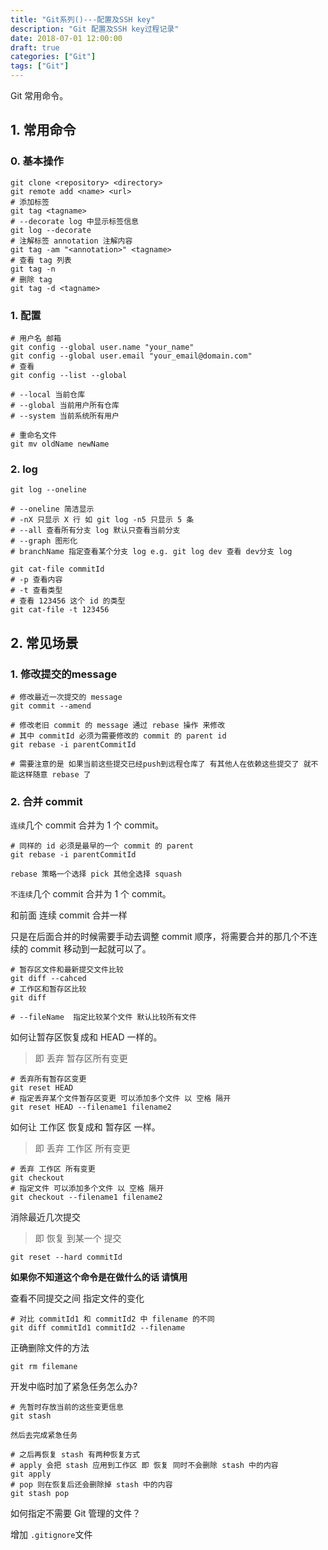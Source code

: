 ```yaml
---
title: "Git系列()---配置及SSH key"
description: "Git 配置及SSH key过程记录"
date: 2018-07-01 12:00:00
draft: true
categories: ["Git"]
tags: ["Git"]
---
```


Git 常用命令。

<!--more-->

## 1. 常用命令



### 0. 基本操作

```shell
git clone <repository> <directory>
git remote add <name> <url>
# 添加标签
git tag <tagname>
# --decorate log 中显示标签信息
git log --decorate
# 注解标签 annotation 注解内容
git tag -am "<annotation>" <tagname>
# 查看 tag 列表
git tag -n
# 删除 tag
git tag -d <tagname>
```





### 1. 配置

```shell
# 用户名 邮箱
git config --global user.name "your_name" 
git config --global user.email "your_email@domain.com"
# 查看
git config --list --global

# --local 当前仓库
# --global 当前用户所有仓库
# --system 当前系统所有用户
```



```shell
# 重命名文件
git mv oldName newName
```



### 2. log

```shell
git log --oneline

# --oneline 简洁显示
# -nX 只显示 X 行 如 git log -n5 只显示 5 条
# --all 查看所有分支 log 默认只查看当前分支
# --graph 图形化
# branchName 指定查看某个分支 log e.g. git log dev 查看 dev分支 log
```



```shell
git cat-file commitId
# -p 查看内容
# -t 查看类型
# 查看 123456 这个 id 的类型
git cat-file -t 123456 
```



## 2. 常见场景

### 1. 修改提交的message

```shell
# 修改最近一次提交的 message
git commit --amend

# 修改老旧 commit 的 message 通过 rebase 操作 来修改
# 其中 commitId 必须为需要修改的 commit 的 parent id
git rebase -i parentCommitId

# 需要注意的是 如果当前这些提交已经push到远程仓库了 有其他人在依赖这些提交了 就不能这样随意 rebase 了
```

### 2. 合并 commit



`连续`几个 commit 合并为 1 个 commit。

```shell
# 同样的 id 必须是最早的一个 commit 的 parent
git rebase -i parentCommitId

rebase 策略一个选择 pick 其他全选择 squash
```

`不连续`几个 commit 合并为 1 个 commit。

和前面 连续 commit 合并一样

只是在后面合并的时候需要手动去调整 commit 顺序，将需要合并的那几个不连续的 commit 移动到一起就可以了。



```shell
# 暂存区文件和最新提交文件比较
git diff --cahced
# 工作区和暂存区比较
git diff

# --fileName  指定比较某个文件 默认比较所有文件
```



如何让暂存区恢复成和 HEAD 一样的。

> 即 丢弃 暂存区所有变更

```shell
# 丢弃所有暂存区变更
git reset HEAD
# 指定丢弃某个文件暂存区变更 可以添加多个文件 以 空格 隔开
git reset HEAD --filename1 filename2 
```



如何让 工作区 恢复成和 暂存区 一样。

> 即 丢弃 工作区 所有变更

```shell
# 丢弃 工作区 所有变更
git checkout
# 指定文件 可以添加多个文件 以 空格 隔开
git checkout --filename1 filename2 
```



消除最近几次提交

> 即 恢复 到某一个 提交

```shell
git reset --hard commitId
```

**如果你不知道这个命令是在做什么的话 请慎用**





查看不同提交之间 指定文件的变化

```shell
# 对比 commitId1 和 commitId2 中 filename 的不同
git diff commitId1 commitId2 --filename
```



正确删除文件的方法

```shell
git rm filemane
```



开发中临时加了紧急任务怎么办?

```shell
# 先暂时存放当前的这些变更信息
git stash

然后去完成紧急任务 

# 之后再恢复 stash 有两种恢复方式
# apply 会把 stash 应用到工作区 即 恢复 同时不会删除 stash 中的内容
git apply
# pop 则在恢复后还会删除掉 stash 中的内容
git stash pop
```



如何指定不需要 Git 管理的文件？

增加 `.gitignore`文件







